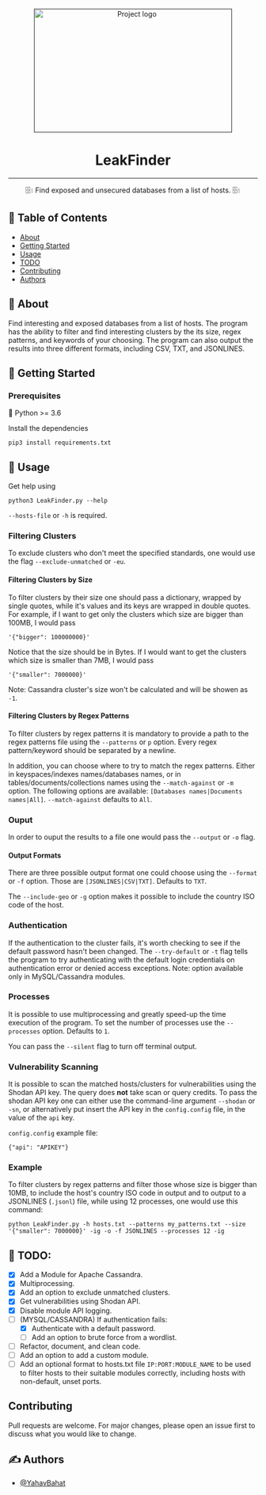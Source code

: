 <p align="center">
  <a href="" rel="noopener">
 <img width=400px height=250px src="https://securityintelligence.com/wp-content/uploads/2017/09/leaking-cloud-databases-and-servers-expose-over-1-billion-records.jpg" alt="Project logo"></a>
</p>

<h1 align="center">LeakFinder</h1>

---

<p align="center">🗄️💧 Find exposed and unsecured databases from a list of hosts. 🗄️💧
    <br> 
</p>

## 📝 Table of Contents
- [About](#about)
- [Getting Started](#getting_started)
- [Usage](#usage)
- [TODO](#TODO)
- [Contributing](Contributing)
- [Authors](#authors)

## 🧐 About <a name = "about"></a>
Find interesting and exposed databases from a list of hosts. The program has the ability to filter and find interesting clusters by the its size, regex patterns, and keywords of your choosing. The program can also output the results into three different formats, including CSV, TXT, and JSONLINES.

## 🏁 Getting Started <a name = "getting_started"></a>

### Prerequisites
🐍 Python >= 3.6

Install the dependencies

```
pip3 install requirements.txt
```

## 🎈 Usage <a name="usage"></a>
Get help using
```
python3 LeakFinder.py --help
```

`--hosts-file` or `-h` is required.

### Filtering  Clusters

To exclude clusters who don't meet the specified standards, one would use the flag `--exclude-unmatched` or `-eu`.

#### Filtering Clusters by Size

To filter clusters by their size one should pass a dictionary, wrapped by single quotes, while it's values and its keys are wrapped in double quotes.
For example, if I want to get only the clusters which size are bigger than 100MB, I would pass
```
'{"bigger": 100000000}'
```
Notice that the size should be in Bytes.
If I would want to get the clusters which size is smaller than 7MB, I would pass
```
'{"smaller": 7000000}'
```
Note: Cassandra cluster's size won't be calculated and will be showen as `-1`.

#### Filtering Clusters by Regex Patterns

To filter clusters by regex patterns it is mandatory to provide a path to the regex patterns file using the `--patterns` or `p` option.
Every regex pattern/keyword should be separated by a newline.

In addition, you can choose where to try to match the regex patterns. Either in keyspaces/indexes names/databases names, or in tables/documents/collections names using the `--match-against` or `-m` option.
The following options are available: `[Databases names|Documents names|All]`. `--match-against` defaults to `All`.

### Ouput

In order to ouput the results to a file one would pass the `--output` or `-o` flag.

#### Output Formats

There are three possible output format one could choose using the `--format` or `-f` option. Those are `[JSONLINES|CSV|TXT]`. Defaults to `TXT`.

The `--include-geo` or `-g` option makes it possible to include the country ISO code of the host.

### Authentication

If the authentication to the cluster fails, it's worth checking to see if the default password hasn't been changed.
The `--try-default` or `-t` flag tells the program to try authenticating with the default login credentials on authentication error or denied access exceptions.
Note: option available only in MySQL/Cassandra modules.

### Processes

It is possible to use multiprocessing and greatly speed-up the time execution of the program. To set the number of processes use the `--processes` option. Defaults to `1`.

You can pass the `--silent` flag to turn off terminal output.

### Vulnerability Scanning

It is possible to scan the matched hosts/clusters for vulnerabilities using the Shodan API key. The query does **not** take scan or query credits.
To pass the shodan API key one can either use the command-line argument `--shodan` or `-sn`, or alternatively put insert the API key in the `config.config` file, in the value of the `api` key.


`config.config` example file:
```
{"api": "APIKEY"}
```

### Example

To filter clusters by regex patterns and filter those whose size is bigger than 10MB, to include the host's country ISO code in output and to output to a JSONLINES (`.jsonl`) file, while using 12 processes, one would use this command:
```
python LeakFinder.py -h hosts.txt --patterns my_patterns.txt --size '{"smaller": 7000000}' -ig -o -f JSONLINES --processes 12 -ig
```

## 🚧 TODO: <a name="TODO"></a>
- [x] Add a Module for Apache Cassandra.
- [x] Multiprocessing.
- [x] Add an option to exclude unmatched clusters.
- [x] Get vulnerabilities using Shodan API.
- [x] Disable module API logging.
- [ ] (MYSQL/CASSANDRA) If authentication fails:
   - [x] Authenticate with a default password.
   - [ ] Add an option to brute force from a wordlist.
- [ ] Refactor, document, and clean code.
- [ ] Add an option to add a custom module.
- [ ] Add an optional format to hosts.txt file `IP:PORT:MODULE_NAME` to be used to filter hosts to their suitable modules correctly, including hosts with non-default, unset ports.

## Contributing <a name="Contributing"></a>
Pull requests are welcome. For major changes, please open an issue first to discuss what you would like to change.

## ✍️ Authors <a name="authors"></a>
- [@YahavBahat](https://github.com/YahavBahat)

